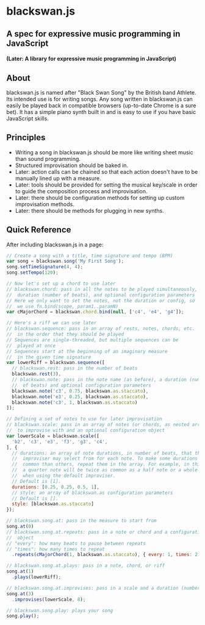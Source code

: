 # blackswan.js
## A spec for expressive music programming in JavaScript
#### (Later: A library for expressive music programming in JavaScript)

## About
blackswan.js is named after "Black Swan Song" by the British band Athlete. Its intended use is for writing songs. Any song written in blackswan.js can easily be played back in compatible browsers (up-to-date Chrome is a sure bet). It has a simple piano synth built in and is easy to use if you have basic JavaScript skills.

## Principles
- Writing a song in blackswan.js should be more like writing sheet music than sound programming.
- Structured improvisation should be baked in.
- Later: action calls can be chained so that each action doesn't have to be manually lined up with a measure.
- Later: tools should be provided for setting the musical key/scale in order to guide the composition process and improvisation.
- Later: there should be configuration methods for setting up custom improvisation methods.
- Later: there should be methods for plugging in new synths.

## Quick Reference

After including blackswan.js in a page:

```javascript
// Create a song with a title, time signature and tempo (BPM)
var song = blackswan.song('My First Song');
song.setTimeSignature(4, 4);
song.setTempo(120);

// Now let's set up a chord to use later
// blackswan.chord: pass in all the notes to be played simultaneously, a
//  duration (number of beats), and optional configuration parameters
// Here we only want to set the notes, not the duration or config, so
//  we use fn.bind(scope, param1..paramN)
var cMajorChord = blackswan.chord.bind(null, ['c4', 'e4', 'g4']);

// Here's a riff we can use later
// blackswan.sequence: pass in an array of rests, notes, chords, etc.
//  in the order that they should be played
// Sequences are single-threaded, but multiple sequences can be
//  played at once
// Sequences start at the beginning of an imaginary measure
//  in the given time signature
var lowerRiff = blackswan.sequence([
  // blackswan.rest: pass in the number of beats
  blackswan.rest(3),
  // blackswan.note: pass in the note name (as before), a duration (number
  //  of beats) and optional configuration parameters
  blackswan.note('c3', 0.75, blackswan.as.staccato),
  blackswan.note('e3', 0.25, blackswan.as.staccato),
  blackswan.note('c3', 1, blackswan.as.staccato)
]);

// Defining a set of notes to use for later improvisation
// blackswan.scale: pass in an array of notes (or chords, as nested arrays of notes)
//  to improvise with and an optional configuration object
var lowerScale = blackswan.scale([
  'b2', 'c3', 'e3', 'f3', 'g3', 'c4',
], {
  // durations: an array of note durations, in number of beats, that the
  //  improviser may select from for each note. To make some durations more
  //  common than others, repeat them in the array. For example, in this case,
  //  a quarter note will be twice as common as a half note or a whole note,
  //  when using the default improviser.
  // Default is [1].
  durations: [0.25, 0.25, 0.5, 1],
  // style: an array of blackswan.as configuration parameters
  // Default is [].
  style: [blackswan.as.staccato]
});

// blackswan.song.at: pass in the measure to start from
song.at(0)
// blackswan.song.at.repeats: pass in a note or chord and a configuration
//  object
// "every": how many beats to pause between repeats
// "times": how many times to repeat
  .repeats(cMajorChord(1, blackswan.as.staccato), { every: 1, times: 21 });

// blackswan.song.at.plays: pass in a note, chord, or riff
song.at(1)
  .plays(lowerRiff);

// blackswan.song.at.improvises: pass in a scale and a duration (number of beats)
song.at(3)
  .improvises(lowerScale, 8);

// blackswan.song.play: plays your song
song.play();

```
